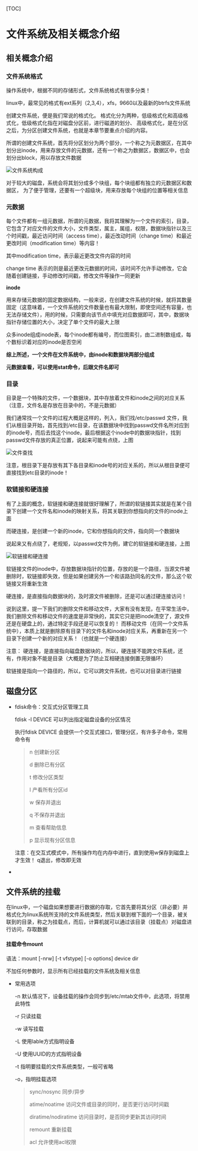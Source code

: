 [TOC]

# 文件系统及相关概念介绍

## 相关概念介绍

### 文件系统格式

操作系统中，根据不同的存储形式，文件系统格式有很多分类！

linux中，最常见的格式有ext系列（2,3,4），xfs，9660以及最新的btrfs文件系统

创建文件系统，便是我们常说的格式化。 格式化分为两种，低级格式化和高级格式化，低级格式化指在对磁盘分区前，进行磁道的划分、 高级格式化，是在分区之后，为分区创建文件系统，也就是本章节要重点介绍的内容。

所谓的创建文件系统，首先将分区划分为两个部分，一个称之为元数据区，在其中划分出inode，用来存放文件的元数据，还有一个称之为数据区，数据区中，也会划分出block，用以存放文件数据

![文件系统构成](F:\Users\tian\Pictures\linux图库\文件系统构成.png)

对于较大的磁盘，系统会将其划分成多个块组，每个块组都有独立的元数据区和数据区， 为了便于管理，还要有一个超级块，用来存放每个块组的位置等相关信息

### 元数据

每个文件都有一组元数据，所谓的元数据，我将其理解为一个文件的索引，目录， 它包含了对应文件的文件大小，文件类型，属主，属组，权限，数据块指针以及三个时间戳，最近访问时间（access time），最近改动时间（change time）和最近更改时间（modification time）等内容！

其中modification time，表示最近更改文件内容的时间

change time 表示的则是最近更改元数据的时间，该时间不允许手动修改，它会随着创建链接，手动修改时间戳，修改文件等操作一同更新

**inode**

用来存储元数据的固定数据结构，一般来说，在创建文件系统的时候，就将其数量固定（这意味着，一个文件系统的文件数量也有最大限制，即使空间还有容量，也无法存储文件），用的时候，只需要向该节点中填充对应数据即可，其中，数据块指针存储位置的大小，决定了单个文件的最大上限

众多inode组成inode表，每个inode都有编号，而位图索引，由二进制数组成，每个数标识着对应的inode是否空闲

**综上所述，一个文件在文件系统中，由inode和数据块两部分组成**

**元数据查看，可以使用stat命令，后跟文件名即可**

### 目录

目录是一个特殊的文件，一个数据块，其中存放着文件和inode之间的对应关系（注意，文件名是存放在目录中的，不是元数据）

我们通常找一个文件的过程大概是这样的，列入，我们找/etc/passwd 文件，我们从根目录开始，首先找到/etc目录，在该数据块中找到passwd文件名所对应到的inode号，而后去找这个inode，最后根据这个inode中的数据块指针，找到passwd文件存放的真正位置，说起来可能有点绕，上图

![文件查找](F:\Users\tian\Pictures\linux图库\文件查找.png)

注意，根目录下是存放有其下各目录和inode号的对应关系的，所以从根目录便可直接找到etc目录的inode！

### 软链接和硬连接

有了上面的概念，软链接和硬连接就很好理解了，所谓的软链接其实就是在某个目录下创建一个文件名和inode的映射关系，将其关联到你想指向的文件的inode上面

而硬连接，是创建一个新的inode，它和你想指向的文件，指向同一个数据块

说起来又有点绕了，老规矩，以passwd文件为例，建它的软链接和硬连接，上图

![软链接和硬连接](F:\Users\tian\Pictures\linux图库\软链接和硬连接.png)

软链接文件的inode中，存放数据块指针的位置，存放的是一个路径，当源文件被删除时，软链接即失效，但是如果创建另外一个和该路劲同名的文件，那么这个软链接又将重新生效

硬连接，是直接指向数据块的，及时源文件被删除，还是可以通过硬连接访问！

说到这里，提一下我们的删除文件和移动文件，大家有没有发现，在平常生活中，我们删除文件和移动文件的速度是非常快的，其实它只是把inode清空了，源文件还是在硬盘上的，通过特定手段还是可以恢复的！ 而移动文件（在同一个文件系统中），本质上就是删除原有目录下的文件名和inode对应关系，再重新在另一个目录下创建一个新的对应关系！（也就是一个硬连接）

注意： 硬连接，是直接指向磁盘数据块的，所以，硬连接不能跨文件系统，还有，作用对象不能是目录（大概是为了防止互相硬连接倒置无限循环）

软链接是指向一个路径的，所以，它可以跨文件系统，也可以对目录进行链接

## 磁盘分区

* fdisk命令：交互式分区管理工具

  fdisk -l DEVICE 可以列出指定磁盘设备的分区情况

  执行fdisk DEVICE 会提供一个交互式接口，管理分区，有许多子命令，常用命令有

  > n	创建新分区
  >
  > d	删除已有分区
  >
  > t	修改分区类型
  >
  > l	产看所有分区id
  >
  > w	保存并退出
  >
  > q	不保存并退出
  >
  > m	查看帮助信息
  >
  > p	显示现有分区信息

  注意：在交互式模式中，所有操作均在内存中进行，直到使用w保存到磁盘上才生效！ q退出，修改即无效

* 

## 文件系统的挂载

在linux中，一个磁盘如果想要进行数据的存取，它首先要将其分区（非必要）并格式化为linux系统所支持的文件系统类型，然后关联到根下面的一个目录，被关联到的目录，称之为挂载点，而后，计算机就可以通过该目录（挂载点）对磁盘进行访问，存取数据

#### 挂载命令mount

语法：mount [-nrw] [-t vfstype] [-o options]  device dir

不加任何参数时，显示所有已经挂载的文件系统及相关信息

* 常用选项

  -n 默认情况下，设备挂载的操作会同步到/etc/mtab文件中，此选项，将禁用此特性

  -r 只读挂载

  -w 读写挂载

  -L 使用lable方式指明设备

  -U 使用UUID的方式指明设备

  -t 指明要挂载的文件系统类型，一般可省略

  -o，指明挂载选项

  > sync/nosync    同步/异步
  >
  > atime/noatime    访问文件或目录的同时，是否更行访问时间戳
  >
  > diratime/nodiratime        访问目录时，是否同步更新其访问时间
  >
  > remount            重新挂载
  >
  > acl     允许使用acl权限

